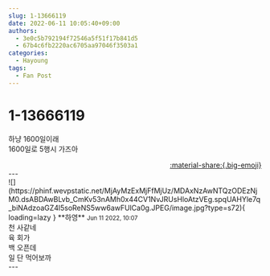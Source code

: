 ```yaml
---
slug: 1-13666119
date: 2022-06-11 10:05:40+09:00
authors:
  - 3e0c5b792194f72546a5f51f17b841d5
  - 67b4c6fb2220ac6705aa97046f3503a1
categories:
  - Hayoung
tags:
  - Fan Post
---
```


# 1-13666119

<div class="post-container" markdown="1">
<div class="content-container md-sidebar__scrollwrap" markdown="1">

하냥 1600일이래<br>1600일로 5행시 가즈아

</div>
</div>

<div style="text-align: right;" markdown="1">
<a href="https://weverse.io/fromis9/fanpost/1-13666119" style="text-align: right;">:material-share:{.big-emoji}</a>
</div>
---

<div class="comments-container md-sidebar__scrollwrap" markdown="1">
<div class="comment" markdown="1">
<div class='id-container' markdown="1">
![](https://phinf.wevpstatic.net/MjAyMzExMjFfMjUz/MDAxNzAwNTQzODEzNjM0.dsABDAwBLvb_CmKv53nAMh0x44CV1NvJRUsHloAtzVEg.spqUAHYle7q_biNAdzoaGZ4l5soReNS5ww6awFUlCa0g.JPEG/image.jpg?type=s72){ loading=lazy }
**<span class="artist">하영</span>** <small>Jun 11 2022, 10:07</small><br>
</div>
<div class='comment-body' markdown="1">
천 사같네<br>육 회가<br>백 오픈데<br>일 단 먹어보까
</div>
</div>
</div>
---
